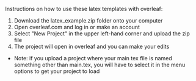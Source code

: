 Instructions on how to use these latex templates with overleaf:

1. Download the latex_example.zip folder onto your computer
2. Open overleaf.com and log in or make an account
3. Select "New Project" in the upper left-hand corner and upload the zip file
4. The project will open in overleaf and you can make your edits

* Note: if you upload a project where your main tex file is named something other than main.tex, you will have to select it in the menu options to get your project to load
